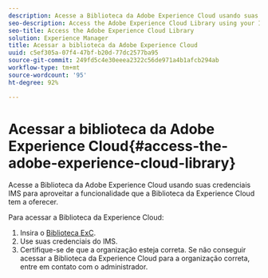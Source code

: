 ```yaml
---
description: Acesse a Biblioteca da Adobe Experience Cloud usando suas credenciais IMS para aproveitar a funcionalidade que a Biblioteca da Experience Cloud tem a oferecer.
seo-description: Access the Adobe Experience Cloud Library using your IMS credentials to take advantage of the functionality the Experience Cloud Library has to offer.
seo-title: Access the Adobe Experience Cloud Library
solution: Experience Manager
title: Acessar a biblioteca da Adobe Experience Cloud
uuid: c5ef305a-07f4-47bf-b20d-77dc2577ba95
source-git-commit: 249fd5c4e30eeea2322c56de971a4b1afcb294ab
workflow-type: tm+mt
source-wordcount: '95'
ht-degree: 92%

---
```



# Acessar a biblioteca da Adobe Experience Cloud{#access-the-adobe-experience-cloud-library}

Acesse a Biblioteca da Adobe Experience Cloud usando suas credenciais IMS para aproveitar a funcionalidade que a Biblioteca da Experience Cloud tem a oferecer.

Para acessar a Biblioteca da Experience Cloud:

1. Insira o [Biblioteca ExC](https://experiencecloud.adobe.com/library).
1. Use suas credenciais do IMS.
1. Certifique-se de que a organização esteja correta. Se não conseguir acessar a Biblioteca da Experience Cloud para a organização correta, entre em contato com o administrador.

